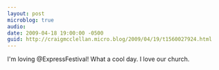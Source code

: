 ```yaml
---
layout: post
microblog: true
audio: 
date: 2009-04-18 19:00:00 -0500
guid: http://craigmcclellan.micro.blog/2009/04/19/t1560027924.html
---
```

I'm loving @ExpressFestival! What a cool day. I love our church.
